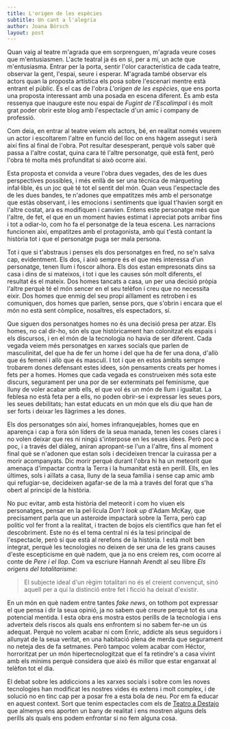 ```yaml
---
title: L'origen de les espècies
subtitle: Un cant a l'alegria
author: Joana Börsch
layout: post
---
```


Quan vaig al teatre m'agrada que em sorprenguen, m'agrada veure coses que m'entusiasmen. L'acte teatral ja és en si, per a mi, un acte que m'entusiasma. Entrar per la porta, sentir l'olor característica de cada teatre, observar la gent, l'espai, seure i esperar. M'agrada també observar els actors quan la proposta artística els posa sobre l'escenari mentre està entrant el públic. És el cas de l'obra *L'origen de les espècies*, que ens porta una proposta interessant amb una posada en escena diferent. És amb esta ressenya que inaugure este nou espai de _Fugint de l'Escalímpal_ i és molt grat poder obrir este blog amb l'espectacle d'un amic i company de professió.

Com deia, en entrar al teatre veiem els actors, bé, en realitat només veurem un actor i escoltarem l'altre en funció del lloc on ens hàgem assegut i serà així fins al final de l'obra. Pot resultar desesperant, perquè vols saber què passa a l'altre costat, quina cara té l'altre personatge, què està fent, però l'obra té molta més profunditat si això ocorre així.

Esta proposta et convida a veure l'obra dues vegades, des de les dues perspectives possibles, i més enllà de ser una tècnica de màrqueting infal·lible, és un joc què té tot el sentit del món. Quan veus l'espectacle des de les dues bandes, te n'adones que empatitzes més amb el personatge que estàs observant, i les emocions i sentiments que igual t'havien sorgit en l'altre costat, ara es modifiquen i canvien. Entens este personatge més que l'altre, de fet, el que en un moment havies estimat i apreciat pots arribar fins i tot a odiar-lo, com ho fa el personatge de la teua escena. Les narracions funcionen així, empatitzes amb el protagonista, amb qui t'està contant la història tot i que el personatge puga ser mala persona.

Tot i que si t'abstraus i penses els dos personatges en fred, no se'n salva cap, evidentment. Els dos, i això sempre és el que més interessa d'un personatge, tenen llum i foscor alhora. Els dos estan empresonats dins sa casa i dins de si mateixos, i tot i que les causes són molt diferents, el resultat és el mateix. Dos homes tancats a casa, un per una decisió pròpia l'altre perquè té el món sencer en el seu telèfon i creu que no necessita eixir. Dos homes que enmig del seu propi aïllament es retroben i es comuniquen, dos homes que parlen, sense pors, que s'obrin i encara que el món no està sent còmplice, nosaltres, els espectadors, sí.

Que siguen dos personatges homes no és una decisió presa per atzar. Els homes, no cal dir-ho, són els que històricament han colonitzat els espais i els discursos, i en el món de la tecnologia no havia de ser diferent. Cada vegada veiem més personatges en xarxes socials que parlen de masculinitat, del que ha de fer un home i del que ha de fer una dona, d'allò que és femení i allò que és masculí. I tot i que en estos àmbits sempre trobarem dones defensant estes idees, són pensaments creats per homes i fets per a homes. Homes que cada vegada es construeixen més sota este discurs, segurament per una por de ser exterminats pel feminisme, que lluny de voler acabar amb ells, el que vol és un món de llum i igualtat. La feblesa no està feta per a ells, no poden obrir-se i expressar les seues pors, les seues debilitats; han estat educats en un món que els diu que han de ser forts i deixar les llàgrimes a les dones.

Els dos personatges són així, homes infranquejables, homes que en aparença i cap a fora són líders de la seua manada, tenen les coses clares i no volen deixar que res ni ningú s'interpose en les seues idees. Però poc a poc, i a través del diàleg, aniran apropant-se l'un a l'altre, fins al moment final què se n'adonen que estan sols i decideixen trencar la cuirassa per a morir acompanyats. Dic morir perquè durant l'obra hi ha un meteorit que amenaça d'impactar contra la Terra i la humanitat està en perill. Ells, en les últimes, sols i aïllats a casa, lluny de la seua família i sense cap amic amb qui refugiar-se, decideixen agafar-se de la mà a través del forat que s'ha obert al principi de la història.

No puc evitar, amb esta història del meteorit i com ho viuen els personatges, pensar en la pel·lícula *Don't look up* d'Adam McKay, que precisament parla que un asteroide impactarà sobre la Terra, però cap polític vol fer front a la realitat, i tracten de bojos els científics que han fet el descobriment. Este no és el tema central ni és la tesi principal de l'espectacle, però sí que està al rerefons de la història. I està molt ben integrat, perquè les tecnologies no deixen de ser una de les grans causes d'este escepticisme en què nadem, que ja no ens creiem res, com ocorre al conte de *Pere i el llop*. Com va escriure Hannah Arendt al seu llibre *Els origens del totalitarisme*:

> El subjecte ideal d'un règim totalitari no és el creient convençut, sinó aquell per a qui la distinció entre fet i ficció ha deixat d'existir.

En un món en què nadem entre tantes _fake news_, on tothom pot expressar el que pensa i dir la seua opinió, ja no sabem què creure perquè tot és una potencial mentida. I esta obra ens mostra estos perills de la tecnologia i ens adverteix dels riscos als quals ens enfrontem si no sabem fer-ne un ús adequat. Perquè no volem acabar ni com Enric, addicte als seus seguidors i allunyat de la seua veritat, en una habitació plena de merda que segurament no neteja des de fa setmanes. Però tampoc volem acabar com Héctor, horroritzat per un món hipertecnologitzat que el fa retindre's a casa vivint amb els mínims perquè considera que això és millor que estar enganxat al telèfon tot el dia.

El debat sobre les addiccions a les xarxes socials i sobre com les noves tecnologies han modificat les nostres vides és extens i molt complex, i de solució no en tinc cap per a posar fre a esta bola de neu. Por em fa educar en aquest context. Sort que tenim espectacles com els de [Teatro a Destajo](https://teatroadestajo.wordpress.com/) que almenys ens aporten un bany de realitat i ens mostren alguns dels perills als quals ens podem enfrontar si no fem alguna cosa.
